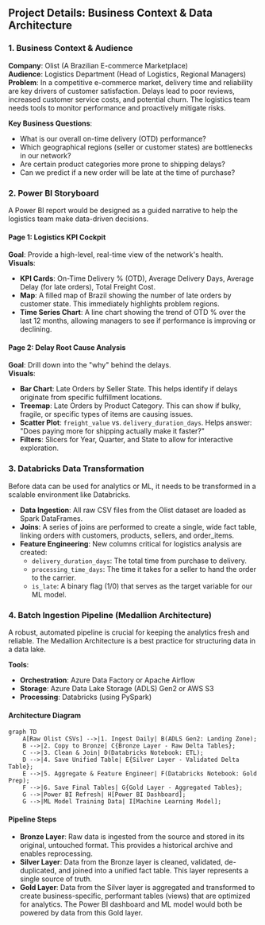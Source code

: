 ## Project Details: Business Context & Data Architecture

### 1. Business Context & Audience

**Company**: Olist (A Brazilian E-commerce Marketplace)  
**Audience**: Logistics Department (Head of Logistics, Regional Managers)  
**Problem**: In a competitive e-commerce market, delivery time and reliability are key drivers of customer satisfaction. Delays lead to poor reviews, increased customer service costs, and potential churn. The logistics team needs tools to monitor performance and proactively mitigate risks.

**Key Business Questions**:
- What is our overall on-time delivery (OTD) performance?
- Which geographical regions (seller or customer states) are bottlenecks in our network?
- Are certain product categories more prone to shipping delays?
- Can we predict if a new order will be late at the time of purchase?

### 2. Power BI Storyboard

A Power BI report would be designed as a guided narrative to help the logistics team make data-driven decisions.

#### Page 1: Logistics KPI Cockpit
**Goal**: Provide a high-level, real-time view of the network's health.  
**Visuals**:
- **KPI Cards**: On-Time Delivery % (OTD), Average Delivery Days, Average Delay (for late orders), Total Freight Cost.
- **Map**: A filled map of Brazil showing the number of late orders by customer state. This immediately highlights problem regions.
- **Time Series Chart**: A line chart showing the trend of OTD % over the last 12 months, allowing managers to see if performance is improving or declining.

#### Page 2: Delay Root Cause Analysis
**Goal**: Drill down into the "why" behind the delays.  
**Visuals**:
- **Bar Chart**: Late Orders by Seller State. This helps identify if delays originate from specific fulfillment locations.
- **Treemap**: Late Orders by Product Category. This can show if bulky, fragile, or specific types of items are causing issues.
- **Scatter Plot**: `freight_value` vs. `delivery_duration_days`. Helps answer: "Does paying more for shipping actually make it faster?"
- **Filters**: Slicers for Year, Quarter, and State to allow for interactive exploration.

### 3. Databricks Data Transformation

Before data can be used for analytics or ML, it needs to be transformed in a scalable environment like Databricks.

- **Data Ingestion**: All raw CSV files from the Olist dataset are loaded as Spark DataFrames.
- **Joins**: A series of joins are performed to create a single, wide fact table, linking orders with customers, products, sellers, and order_items.
- **Feature Engineering**: New columns critical for logistics analysis are created:
  - `delivery_duration_days`: The total time from purchase to delivery.
  - `processing_time_days`: The time it takes for a seller to hand the order to the carrier.
  - `is_late`: A binary flag (1/0) that serves as the target variable for our ML model.

### 4. Batch Ingestion Pipeline (Medallion Architecture)

A robust, automated pipeline is crucial for keeping the analytics fresh and reliable. The Medallion Architecture is a best practice for structuring data in a data lake.

**Tools**:
- **Orchestration**: Azure Data Factory or Apache Airflow
- **Storage**: Azure Data Lake Storage (ADLS) Gen2 or AWS S3
- **Processing**: Databricks (using PySpark)

#### Architecture Diagram
```mermaid
graph TD
    A[Raw Olist CSVs] -->|1. Ingest Daily| B(ADLS Gen2: Landing Zone);
    B -->|2. Copy to Bronze| C{Bronze Layer - Raw Delta Tables};
    C -->|3. Clean & Join| D(Databricks Notebook: ETL);
    D -->|4. Save Unified Table| E{Silver Layer - Validated Delta Table};
    E -->|5. Aggregate & Feature Engineer| F(Databricks Notebook: Gold Prep);
    F -->|6. Save Final Tables| G{Gold Layer - Aggregated Tables};
    G -->|Power BI Refresh| H[Power BI Dashboard];
    G -->|ML Model Training Data| I[Machine Learning Model];
```

#### Pipeline Steps
- **Bronze Layer**: Raw data is ingested from the source and stored in its original, untouched format. This provides a historical archive and enables reprocessing.
- **Silver Layer**: Data from the Bronze layer is cleaned, validated, de-duplicated, and joined into a unified fact table. This layer represents a single source of truth.
- **Gold Layer**: Data from the Silver layer is aggregated and transformed to create business-specific, performant tables (views) that are optimized for analytics. The Power BI dashboard and ML model would both be powered by data from this Gold layer.